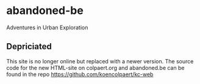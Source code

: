 # abandoned-be
Adventures in Urban Exploration

## Depriciated
This site is no longer online but replaced with a newer version. The source code for the new HTML-site on colpaert.org and abandoned.be can be found in the repo https://github.com/koencolpaert/kc-web
